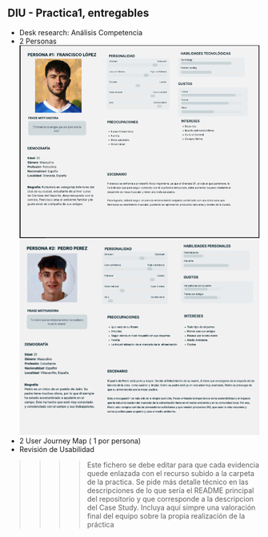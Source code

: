 ## DIU - Practica1, entregables


- Desk research: Análisis Competencia 
- 2 Personas
  ![Método UX](Persona1.png)
  ![Método UX](P1/Persona2.png)
- 2 User Journey Map  ( 1 por persona)
- Revisión de Usabilidad 


>>>> Este fichero se debe editar para que cada evidencia quede enlazada con el recurso subido a la carpeta de la practica. Se pide más detalle técnico en las descripciones de lo que sería el README principal del repositorio y que corresponde a la descripcion del Case Study.
>>>> Incluya aquí simpre una valoración final del equipo sobre la propia realización de la práctica
